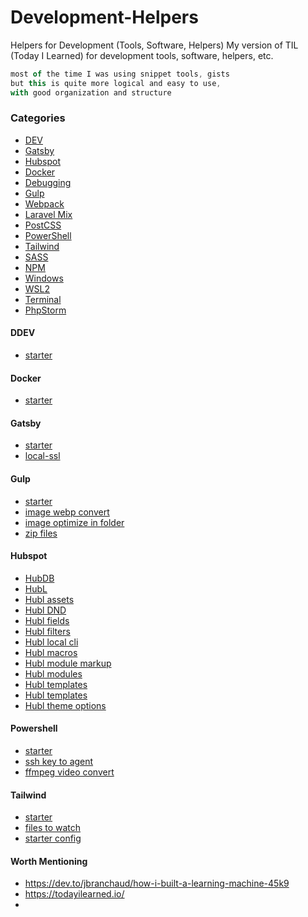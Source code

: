 # Development-Helpers
Helpers for Development (Tools, Software, Helpers)
My version of TIL (Today I Learned) for development tools, software, helpers, etc.
```js 
most of the time I was using snippet tools, gists
but this is quite more logical and easy to use, 
with good organization and structure
```

### Categories
* [DEV](#ddev)
* [Gatsby](#gatsby)
* [Hubspot](#hubspot)
* [Docker](#docker)
* [Debugging](#debugging)
* [Gulp](#gulp)
* [Webpack](#webpack)
* [Laravel Mix](#laravel_mix)
* [PostCSS](#postrcss)
* [PowerShell](#powershell)
* [Tailwind](#tailwind)
* [SASS](#sass)
* [NPM](#npm)
* [Windows](#windows)
* [WSL2](#wsl2)
* [Terminal](#terminal)
* [PhpStorm](#phpstorm)


#### DDEV

- [starter](ddev/README.md)

#### Docker

- [starter](docker/README.md)

#### Gatsby

- [starter](gatsby/README.md)
- [local-ssl](gatsby/local-issue-with-SSL.md)

#### Gulp

- [starter](gulp/README.md)
- [image webp convert](gulp/gulp-images-webp-conver.js)
- [image optimize in folder](gulp/gulp-optimize-images-in-folder.js)
- [zip files](gulp/gulp-zip-files.js)

#### Hubspot

- [HubDB](hubspot/hubdb.md)
- [HubL](hubspot/hubl.md)
- [Hubl assets](hubspot/hub-assets.md)
- [Hubl DND](hubspot/hub-dnd.md)
- [Hubl fields](hubspot/hub-fields.md)
- [Hubl filters](hubspot/hub-filters.md)
- [Hubl local cli](hubspot/hub-local-cli.md)
- [Hubl macros](hubspot/hub-macros.md)
- [Hubl module markup](hubspot/hub-module-markup.md)
- [Hubl modules](hubspot/hub-modules.md)
- [Hubl templates](hubspot/hub-templates.md)
- [Hubl templates](hubspot/hub-templates-sections.md)
- [Hubl theme options](hubspot/hub-theme-options.md)

#### Powershell

- [starter](powershell/README.md)
- [ssh key to agent](powershell/add-ssh-key-to-agent.md)
- [ffmpeg video convert](powershell/ffmpeg-video-convert.md)

#### Tailwind

- [starter](tailwind/README.md)
- [files to watch](tailwind/specify-path-for-files.md)
- [starter config](tailwind/starter-tailwind-config.md)




#### Worth Mentioning
- https://dev.to/jbranchaud/how-i-built-a-learning-machine-45k9
- https://todayilearned.io/
- 